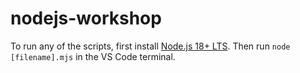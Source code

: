 # nodejs-workshop

To run any of the scripts, first install [Node.js 18+ LTS](https://nodejs.org/en/). Then run `node [filename].mjs` in the VS Code terminal.
